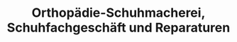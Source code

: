---
title: "Orthopädie-Schuhmacherei, Schuhfachgeschäft und Reparaturen"
url: /erzhausen/orthopaedie-schuhmacherei-schuhfachgeschaeft-und-reparaturen/
shop: Schuhe
---
